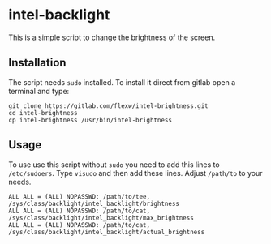 # intel-backlight

This is a simple script to change the brightness of the screen.

## Installation

The script needs `sudo` installed.
To install it direct from gitlab open a terminal and type:
```
git clone https://gitlab.com/flexw/intel-brightness.git
cd intel-brightness
cp intel-brightness /usr/bin/intel-brightness
```

## Usage

To use use this script without `sudo` you need to add this lines to `/etc/sudoers`.
Type `visudo` and then add these lines. Adjust `/path/to` to your needs.
```
ALL ALL = (ALL) NOPASSWD: /path/to/tee, /sys/class/backlight/intel_backlight/brightness
ALL ALL = (ALL) NOPASSWD: /path/to/cat, /sys/class/backlight/intel_backlight/max_brightness
ALL ALL = (ALL) NOPASSWD: /path/to/cat, /sys/class/backlight/intel_backlight/actual_brightness
```
